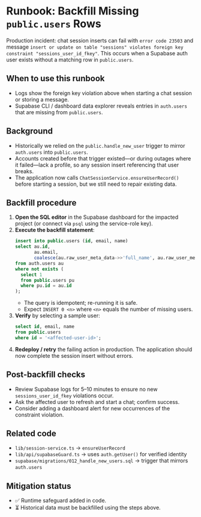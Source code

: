 # Runbook: Backfill Missing `public.users` Rows

Production incident: chat session inserts can fail with `error code 23503` and message `insert or update on table "sessions" violates foreign key constraint "sessions_user_id_fkey"`. This occurs when a Supabase auth user exists without a matching row in `public.users`.

## When to use this runbook
- Logs show the foreign key violation above when starting a chat session or storing a message.
- Supabase CLI / dashboard data explorer reveals entries in `auth.users` that are missing from `public.users`.

## Background
- Historically we relied on the `public.handle_new_user` trigger to mirror `auth.users` into `public.users`.
- Accounts created before that trigger existed—or during outages where it failed—lack a profile, so any session insert referencing that user breaks.
- The application now calls `ChatSessionService.ensureUserRecord()` before starting a session, but we still need to repair existing data.

## Backfill procedure
1. **Open the SQL editor** in the Supabase dashboard for the impacted project (or connect via `psql` using the service-role key).
2. **Execute the backfill statement**:
   ```sql
   insert into public.users (id, email, name)
   select au.id,
          au.email,
          coalesce(au.raw_user_meta_data->>'full_name', au.raw_user_meta_data->>'name', au.email)
   from auth.users au
   where not exists (
     select 1
     from public.users pu
     where pu.id = au.id
   );
   ```
   - The query is idempotent; re-running it is safe.
   - Expect `INSERT 0 <n>` where `<n>` equals the number of missing users.
3. **Verify** by selecting a sample user:
   ```sql
   select id, email, name
   from public.users
   where id = '<affected-user-id>';
   ```
4. **Redeploy / retry** the failing action in production. The application should now complete the session insert without errors.

## Post-backfill checks
- Review Supabase logs for 5–10 minutes to ensure no new `sessions_user_id_fkey` violations occur.
- Ask the affected user to refresh and start a chat; confirm success.
- Consider adding a dashboard alert for new occurrences of the constraint violation.

## Related code
- `lib/session-service.ts` → `ensureUserRecord`
- `lib/api/supabaseGuard.ts` → uses `auth.getUser()` for verified identity
- `supabase/migrations/012_handle_new_users.sql` → trigger that mirrors `auth.users`

## Mitigation status
- ✅ Runtime safeguard added in code.
- ⏳ Historical data must be backfilled using the steps above.
